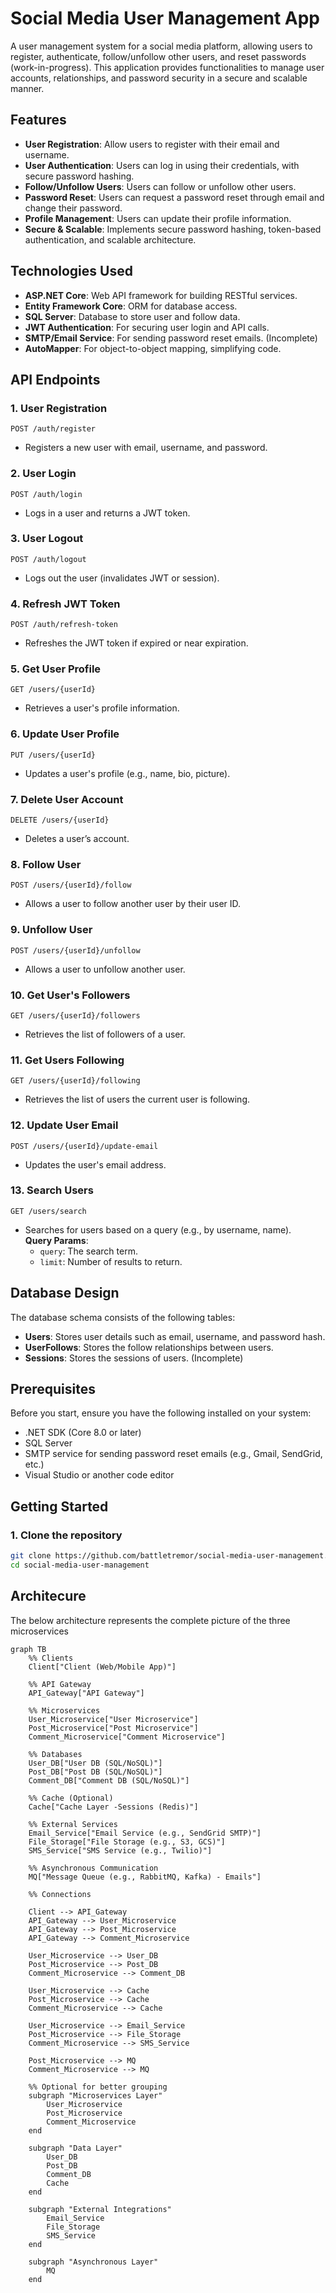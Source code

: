 # Social Media User Management App

A user management system for a social media platform, allowing users to register, authenticate, follow/unfollow other users, and reset passwords (work-in-progress). This application provides functionalities to manage user accounts, relationships, and password security in a secure and scalable manner.

## Features

- **User Registration**: Allow users to register with their email and username.
- **User Authentication**: Users can log in using their credentials, with secure password hashing.
- **Follow/Unfollow Users**: Users can follow or unfollow other users.
- **Password Reset**: Users can request a password reset through email and change their password.
- **Profile Management**: Users can update their profile information.
- **Secure & Scalable**: Implements secure password hashing, token-based authentication, and scalable architecture.

## Technologies Used

- **ASP.NET Core**: Web API framework for building RESTful services.
- **Entity Framework Core**: ORM for database access.
- **SQL Server**: Database to store user and follow data.
- **JWT Authentication**: For securing user login and API calls.
- **SMTP/Email Service**: For sending password reset emails. (Incomplete)
- **AutoMapper**: For object-to-object mapping, simplifying code.

## API Endpoints

### 1. **User Registration**
`POST /auth/register`  
- Registers a new user with email, username, and password.

### 2. **User Login**
`POST /auth/login`  
- Logs in a user and returns a JWT token.

### 3. **User Logout**
`POST /auth/logout`  
- Logs out the user (invalidates JWT or session).

### 4. **Refresh JWT Token**
`POST /auth/refresh-token`  
- Refreshes the JWT token if expired or near expiration.

### 5. **Get User Profile**
`GET /users/{userId}`  
- Retrieves a user's profile information.

### 6. **Update User Profile**
`PUT /users/{userId}`  
- Updates a user's profile (e.g., name, bio, picture).

### 7. **Delete User Account**
`DELETE /users/{userId}`  
- Deletes a user’s account.

### 8. **Follow User**
`POST /users/{userId}/follow`  
- Allows a user to follow another user by their user ID.

### 9. **Unfollow User**
`POST /users/{userId}/unfollow`  
- Allows a user to unfollow another user.

### 10. **Get User's Followers**
`GET /users/{userId}/followers`  
- Retrieves the list of followers of a user.

### 11. **Get Users Following**
`GET /users/{userId}/following`  
- Retrieves the list of users the current user is following.

### 12. **Update User Email**
`POST /users/{userId}/update-email`  
- Updates the user's email address.

### 13. **Search Users**
`GET /users/search`  
- Searches for users based on a query (e.g., by username, name).  
  **Query Params**:
  - `query`: The search term.
  - `limit`: Number of results to return.


## Database Design

The database schema consists of the following tables:

- **Users**: Stores user details such as email, username, and password hash.
- **UserFollows**: Stores the follow relationships between users.
- **Sessions**: Stores the sessions of users. (Incomplete)

## Prerequisites

Before you start, ensure you have the following installed on your system:

- .NET SDK (Core 8.0 or later)
- SQL Server
- SMTP service for sending password reset emails (e.g., Gmail, SendGrid, etc.)
- Visual Studio or another code editor

## Getting Started

### 1. Clone the repository

```bash
git clone https://github.com/battletremor/social-media-user-management.git
cd social-media-user-management
```

## Architecure
The below architecture represents the complete picture of the three microservices

```mermaid
graph TB
    %% Clients
    Client["Client (Web/Mobile App)"]
    
    %% API Gateway
    API_Gateway["API Gateway"]
    
    %% Microservices
    User_Microservice["User Microservice"]
    Post_Microservice["Post Microservice"]
    Comment_Microservice["Comment Microservice"]

    %% Databases
    User_DB["User DB (SQL/NoSQL)"]
    Post_DB["Post DB (SQL/NoSQL)"]
    Comment_DB["Comment DB (SQL/NoSQL)"]
    
    %% Cache (Optional)
    Cache["Cache Layer -Sessions (Redis)"]
    
    %% External Services
    Email_Service["Email Service (e.g., SendGrid SMTP)"]
    File_Storage["File Storage (e.g., S3, GCS)"]
    SMS_Service["SMS Service (e.g., Twilio)"]
    
    %% Asynchronous Communication
    MQ["Message Queue (e.g., RabbitMQ, Kafka) - Emails"]

    %% Connections

    Client --> API_Gateway
    API_Gateway --> User_Microservice
    API_Gateway --> Post_Microservice
    API_Gateway --> Comment_Microservice

    User_Microservice --> User_DB
    Post_Microservice --> Post_DB
    Comment_Microservice --> Comment_DB

    User_Microservice --> Cache
    Post_Microservice --> Cache
    Comment_Microservice --> Cache

    User_Microservice --> Email_Service
    Post_Microservice --> File_Storage
    Comment_Microservice --> SMS_Service

    Post_Microservice --> MQ
    Comment_Microservice --> MQ

    %% Optional for better grouping
    subgraph "Microservices Layer"
        User_Microservice
        Post_Microservice
        Comment_Microservice
    end

    subgraph "Data Layer"
        User_DB
        Post_DB
        Comment_DB
        Cache
    end

    subgraph "External Integrations"
        Email_Service
        File_Storage
        SMS_Service
    end

    subgraph "Asynchronous Layer"
        MQ
    end
```

